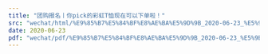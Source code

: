 ```yaml
---
title: "团购报名丨你pick的彩虹T恤现在可以下单啦！"
src: "wechat/html/%E9%85%B7%E5%84%BF%E8%AE%BA%E5%9D%9B_2020-06-23_%E5%9B%A2%E8%B4%AD%E6%8A%A5%E5%90%8D%E4%B8%A8%E4%BD%A0pick%E7%9A%84%E5%BD%A9%E8%99%B9T%E6%81%A4%E7%8E%B0%E5%9C%A8%E5%8F%AF%E4%BB%A5%E4%B8%8B%E5%8D%95%E5%95%A6%EF%BC%81.html"
date: 2020-06-23
pdf: "wechat/pdf/%E9%85%B7%E5%84%BF%E8%AE%BA%E5%9D%9B_2020-06-23_%E5%9B%A2%E8%B4%AD%E6%8A%A5%E5%90%8D%E4%B8%A8%E4%BD%A0pick%E7%9A%84%E5%BD%A9%E8%99%B9T%E6%81%A4%E7%8E%B0%E5%9C%A8%E5%8F%AF%E4%BB%A5%E4%B8%8B%E5%8D%95%E5%95%A6%EF%BC%81.pdf"
---
```

